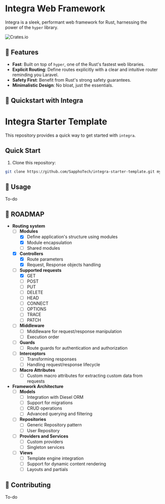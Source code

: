 
# Integra Web Framework

Integra is a sleek, performant web framework for Rust, harnessing the power of the `hyper` library.

![Crates.io](https://img.shields.io/crates/v/integra)

## 🌟 Features

- **Fast**: Built on top of `hyper`, one of the Rust's fastest web libraries.
- **Explicit Routing**: Define routes explicitly with a clear and intuitive router reminding you Laravel.
- **Safety First**: Benefit from Rust's strong safety guarantees.
- **Minimalistic Design**: No bloat, just the essentials.

## 🚀 Quickstart with Integra

# Integra Starter Template

This repository provides a quick way to get started with `integra`.

## Quick Start

1. Clone this repository:
```bash
git clone https://github.com/SapphoTech/integra-starter-template.git my_project_name
```
## 📘 Usage

To-do

## 🎯 ROADMAP 
 
- **Routing system**
  - [ ] **Modules**
    - [x] Define application's structure using modules
    - [x] Module encapsulation
    - [ ] Shared modules
  - [x] **Controllers**
    - [x] Route parameters
    - [x] Request, Response objects handling
  - [ ] **Supported requests**
    - [x] GET
    - [ ] POST
    - [ ] PUT
    - [ ] DELETE
    - [ ] HEAD
    - [ ] CONNECT
    - [ ] OPTIONS
    - [ ] TRACE
    - [ ] PATCH
  - [ ] **Middleware**
    - [ ] Middleware for request/response manipulation
    - [ ] Execution order
  - [ ] **Guards**
    - [ ] Route guards for authentication and authorization
  - [ ] **Interceptors**
    - [ ] Transforming responses
    - [ ] Handling request/response lifecycle
  - [ ] **Macro Attributes**
    - [ ] Custom macro attributes for extracting custom data from requests

- **Framework Architecture**
  - [ ] **Models**
    - [ ] Integration with Diesel ORM
    - [ ] Support for migrations
    - [ ] CRUD operations
    - [ ] Advanced querying and filtering
  - [ ] **Repositories**
    - [ ] Generic Repository pattern
    - [ ] User Repository
  - [ ] **Providers and Services**
    - [ ] Custom providers
    - [ ] Singleton services
  - [ ] **Views**
    - [ ] Template engine integration
    - [ ] Support for dynamic content rendering
    - [ ] Layouts and partials

## 🤝 Contributing

To-do
